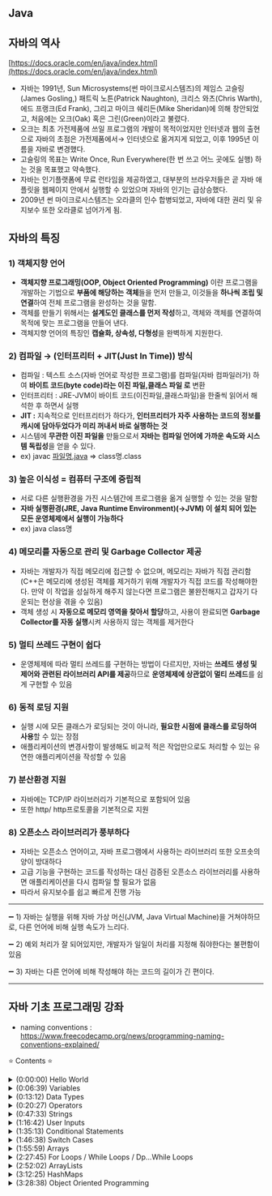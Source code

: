 Java
--- 
## 자바의 역사

[https://docs.oracle.com/en/java/index.html](https://docs.oracle.com/en/java/index.html)

- 자바는 1991년, Sun Microsystems(썬 마이크로시스템즈)의 제임스 고슬링(James Gosling,) 패트릭 노튼(Patrick Naughton), 크리스 와츠(Chris Warth), 에드 프랭크(Ed Frank), 그리고 마이크 쉐리든(Mike Sheridan)에 의해 창안되었고, 처음에는 오크(Oak) 혹은 그린(Green)이라고 불렸다.
- 오크는 최초 가전제품에 쓰일 프로그램의 개발이 목적이었지만 인터넷과 웹의 출현으로 자바의 초점은 가전제품에서→ 인터넷으로 옮겨지게 되었고, 이후 1995년 이름을 자바로 변경했다.
- 고슬링의 목표는 Write Once, Run Everywhere(한 번 쓰고 어느 곳에도 실행) 하는 것을 목표했고 약속했다.
- 자바는 인기플랫폼에 무료 런타임을 제공하였고, 대부분의 브라우저들은 곧 자바 애플릿을 웹페이지 안에서 실행할 수 있었으며 자바의 인기는 급상승했다.
- 2009년 썬 마이크로시스템즈는 오라클의 인수 합병되었고, 자바에 대한 권리 및 유지보수 또한 오라클로 넘어가게 됨.

## 자바의 특징

### 1) 객체지향 언어

- **객체지향 프로그래밍(OOP, Object Oriented Programming)** 이란 프로그램을 개발하는 기법으로 **부품에 해당하는 객체**들을 먼저 만들고, 이것들을 **하나씩 조립 및 연결**하여 전체 프로그램을 완성하는 것을 말함.
- 객체를 만들기 위해서는 **설계도인 클래스를 먼저 작성**하고, 객체와 객체를 연결하여 목적에 맞는 프로그램을 만들어 낸다.
- 객체지향 언어의 특징인 **캡슐화, 상속성, 다형성**을 완벽하게 지원한다.

### 2) 컴파일 → (인터프리터 + JIT(Just In Time)) 방식

- 컴파일  : 텍스트 소스(자바 언어로 작성한 프로그램)를 컴파일(자바 컴파일러가) 하여 **바이트 코드(byte code)라는 이진 파일,클래스 파일 로** 변환
- 인터프리터  : JRE-JVM이 바이트 코드(이진파일,클래스파일)을 한줄씩 읽어서 해석한 후 하면서 실행
- **JIT :** 지속적으로 인터프리터가 하다가, **인터프리터가 자주 사용하는 코드의 정보를 캐시에 담아두었다가 미리 꺼내서 바로 실행하는 것**
- 시스템에 **무관한 이진 파일을** 만듦으로서 **자바는 컴파일 언어에 가까운 속도와 시스템 독립성**을 얻을 수 있다.
- ex) javac [파일명.java](http://파일명.java) ⇒ class명.class

### 3) 높은 이식성 = 컴퓨터 구조에 중립적

- 서로 다른 실행환경을 가진 시스템간에 프로그램을 옮겨 실행할 수 있는 것을 말함
- **자바 실행환경(JRE, Java Runtime Environment)(→JVM) 이 설치 되어 있는 모든 운영체제에서 실행이 가능하다**
- ex) java class명

### 4) 메모리를 자동으로 관리 및 Garbage Collector 제공

- 자바는 개발자가 직접 메모리에 접근할 수 없으며, 메모리는 자바가 직접 관리함 (C++은 메모리에 생성된 객체를 제거하기 위해 개발자가 직접 코드를 작성해야한다. 만약 이 작업을 성실하게 해주지 않는다면 프로그램은 불완전해지고 갑자기 다운되는 현상을 겪을 수 있음)
- 객체 생성 시 **자동으로 메모리 영역을 찾아서 할당**하고, 사용이 완료되면 **Garbage Collector를 자동 실행**시켜 사용하지 않는 객체를 제거한다

### 5) 멀티 쓰레드 구현이 쉽다

- 운영체제에 따라 멀티 쓰레드를 구현하는 방법이 다르지만, 자바는 **쓰레드 생성 및 제어와 관련된 라이브러리 API를 제공**하므로 **운영체제에 상관없이 멀티 쓰레드**를 쉽게 구현할 수 있음

### 6) 동적 로딩 지원

- 실행 시에 모든 클래스가 로딩되는 것이 아니라, **필요한 시점에 클래스를 로딩하여 사용**할 수 있는 장점
- 애플리케이션의 변경사항이 발생해도 비교적 적은 작업만으로도 처리할 수 있는 유연한 애플리케이션을 작성할 수 있음

### 7) 분산환경 지원

- 자바에는 TCP/IP 라이브러리가 기본적으로 포함되어 있음
- 또한 http/ http프로토콜을 기본적으로 지원

### 8) 오픈소스 라이브러리가 풍부하다

- 자바는 오픈소스 언어이고, 자바 프로그램에서 사용하는 라이브러리 또한 오프솟의 양이 방대하다
- 고급 기능을 구현하는 코드를 작성하는 대신 검증된 오픈소스 라이브러리를 사용하면 애플리케이션을 다시 컴파일 할 필요가 없음
- 따라서 유지보수를 쉽고 빠르게 진행 가능

---

➖ 1) 자바는 실행을 위해 자바 가상 머신(JVM, Java Virtual Machine)을 거쳐야하므로, 다른 언어에 비해 실행 속도가 느리다.

➖ 2) 예외 처리가 잘 되어있지만, 개발자가 일일이 처리를 지정해 줘야한다는 불편함이 있음

➖ 3) 자바는 다른 언어에 비해 작성해야 하는 코드의 길이가 긴 편이다.

---

## 자바 기초 프로그래밍 강좌
- naming conventions : https://www.freecodecamp.org/news/programming-naming-conventions-explained/

⭐️ Contents ⭐️
<details>
<summary>(0:00:00) Hello World </summary>
- 
</details>

<details>
<summary>(0:06:39) Variables</summary>
</details>

<details>
<summary>(0:13:12) Data Types</summary>

- primitive types
  - boolean type
    - boolean
  - numeric type
    - byte
    - short
    - int
    - long
    - double
    - float
  - text type
    - char 
- reference types=non-primitive types(아래 더 자세히)
  - array
  - enum
  - class
  - interface
</details>

<details>
<summary>(0:20:27) Operators</summary>
  
  - arithmetic operators
  - logical operators
  - relational operators
  - incremental/decremental operators

</details>

<details>
<summary>(0:47:33) Strings</summary>
  
  - char/String
  - String/ new String
  - String.format()
  - string.length()
  - string.isEmpty()
  - string.toUpperCase() / toLowerCase()
  - string == string2 
  - string.equals(string2) => value만 체크, equalsIgnoreCase()
  - string.replace("a","b")
  - string.contains("a") => boolean
  
</details>

<details>
<summary>(1:16:42) User Inputs</summary>
 
 - Scanner 00 = new Scanner(System.in) / scanner.close()
 - line -> int -> line 이런식 + <enter> 가 이 전 buffer에 남아있어, 뒤에 해당 변수를 사용하면 적용됨.
   - solve1) cleans up the input buffer in the middle of logic
   - solve2) get inputs as string types and then convert into whatever you want.
   - 
</details>

<details>
<summary>(1:35:13) Conditional Statements</summary>

 - if 
 - else if
 - else

</details>

<details>
<summary>(1:46:38) Switch Cases</summary>

 - switch "keyword" - case "dd" + if-else도 섞어씀
 - break 반드시 넣어야 모든 case를 타지 않음

</details>

<details>
<summary>(1:55:59) Arrays</summary>

 - import java.util.Arrays
 - char vowels[] = new char[5] = char vowels[] = {1,2,3,4,5}
 - Arrays.toString
 - Arrays.sort
 - Arrays.searching
 - Arrays.fill
 - copy
   - copy by reference : =
   - copy by value : Arrays.copyOf, copyOfRange
 - Arrays.equals(A,B)

</details>

<details>
<summary>(2:27:45) For Loops / While Loops / Dp...While Loops</summary>

 - for (initializer, for문에 진입하는 condition, undate) { 내용 }
 - initializer, while (condition) {내용, update}

</details>


<details>
<summary>(2:52:02) ArrayLists</summary>
 
 - ArrayList is wrapper class of primitive reference types.
 - ex) ArrayList<Integer> numbers = new ArrayList<Integer>(); 
 - numbers.add()
 - numbers.remove()
 - numbers.set()
 - numbers.clear()
 - numbers.size()
 - numbers.sort()
 - numbers.contains()
 - numbers.forEach() : 람다 같은
 - numbers.isEmpty()

</details>

<details>
<summary>(3:12:25) HashMaps</summary>

 - 딕셔너리와 같이 key, value를 갖음 
 - ex) HashMap<String, Integer> examScores = new HashMap<String, Integer>();
 - examScores.put()
 - examScores.get()
 - examScores.putIfAbsent()
 - examScores.replace()
 - examScores.clear()
 - examScores.size()
 - examScores.remove()
 - examScores.containsKey(), containsValue()
 - examScores.isEmpty()
 - examScores.forEach()

</details>

<details>
<summary>(3:28:38) Object Oriented Programming</summary>
</details>


